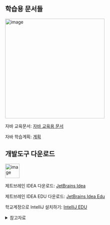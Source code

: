 ## 학습용 문서들

<img width="319" alt="image" src="https://user-images.githubusercontent.com/40907210/164154616-98b1e4a9-9f06-493c-bc84-28e4ca5801f5.png">

자바 교육문서: [자바 교육용 문서](https://wikidocs.net/book/31)

자바 학습계획: [계획](./plan.md)

## 개발도구 다운로드

<img width="46" alt="image" src="https://user-images.githubusercontent.com/40907210/164154674-6d22cad3-dabb-4f62-9373-c683b9f565a0.png">

제트브레인 IDEA 다운로드: [JetBrains Idea](https://www.jetbrains.com/ko-kr/idea/)

제트브레인 IDEA EDU 다운로드: [JetBrains Idea Edu](https://www.jetbrains.com/ko-kr/idea-edu/)

학교계정으로 IntelliJ 설치하기: [IntelliJ EDU](https://www.jetbrains.com/ko-kr/community/education/#students)

<details>
<summary>참고자료</summary>
<div markdown="1">

제트브레인 학생라이센스 받기:[제트브레인 학생](https://goddaehee.tistory.com/215)

자바 git 연동하기: [git 연동](https://goddaehee.tistory.com/m/249)

구글 로그인API 사용:[구글API](https://tyrannocoding.tistory.com/m/51)

</div>
</details>
